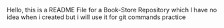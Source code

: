 Hello, this is a README File for a Book-Store Repository which I have no idea when i created but i will use it for git commands practice